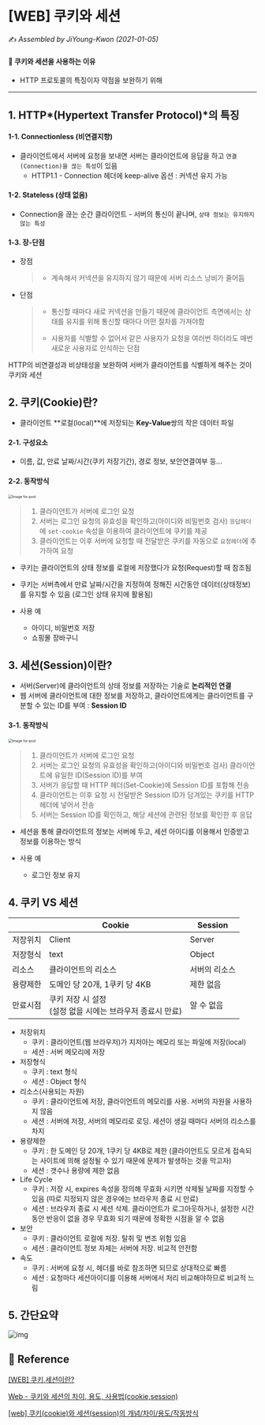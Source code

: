 # [WEB] 쿠키와 세션

:writing_hand: *Assembled by JiYoung-Kwon (2021-01-05)* 



#### :pushpin: 쿠키와 세션을 사용하는 이유

* HTTP 프로토콜의 특징이자 약점을 보완하기 위해

***



## 1. HTTP*(Hypertext Transfer Protocol)*의 특징

#### 1-1. Connectionless (비연결지향)

* 클라이언트에서 서버에 요청을 보내면 서버는 클라이언트에 응답을 하고 `연결(Connection)을 끊는 특성`이 있음
  * HTTP1.1 - Connection 헤더에 keep-alive 옵션 : 커넥션 유지 가능

#### 1-2. Stateless (상태 없음)

* Connection을 끊는 순간 클라이언트 - 서버의 통신이 끝나며, `상태 정보는 유지하지 않는 특성`

#### 1-3. 장-단점

* 장점

  > * 계속해서 커넥션을 유지하지 않기 때문에 서버 리소스 낭비가 줄어듬

* 단점 

  > * 통신할 때마다 새로 커넥션을 만들기 때문에 클라이언트 측면에서는 상태를 유지를 위해 통신할 때마다 어떤 절차를 가져야함
  >
  > * 사용자를 식별할 수 없어서 같은 사용자가 요청을 여러번 하더라도 매번 새로운 사용자로 인식하는 단점

HTTP의 비연결성과 비상태성을 보완하여 서버가 클라이언트를 식별하게 해주는 것이 쿠키와 세션



## 2. 쿠키(Cookie)란?

* 클라이언트 **로컬(local)**에 저장되는 **Key-Value**쌍의 작은 데이터 파일

#### 2-1. 구성요소

* 이름, 값, 만료 날짜/시간(쿠키 저장기간), 경로 정보, 보안연결여부 등...

#### 2-2. 동작방식

<img src="https://miro.medium.com/max/1325/1*fWfKsO9P2rReNzJM2doBhQ.png" alt="Image for post" style="zoom:50%;" />

> 1. 클라이언트가 서버에 로그인 요청
> 2. 서버는 로그인 요청의 유효성을 확인하고(아이디와 비밀번호 검사) `응답헤더`에 `set-cookie` 속성을 이용하여 클라이언트에 쿠키를 제공
> 3. 클라이언트는 이후 서버에 요청할 때 전달받은 쿠키를 자동으로 `요청헤더`에 추가하여 요청 

* 쿠키는 클라이언트의 상태 정보를 로컬에 저장했다가 요청(Request)할 때 참조됨

* 쿠키는 서버측에서 만료 날짜/시간을 지정하여 정해진 시간동안 데이터(상태정보)를 유지할 수 있음 (로그인 상태 유지에 활용됨)

* 사용 예

  * 아이디, 비밀번호 저장
  * 쇼핑몰 장바구니

  

## 3. 세션(Session)이란?

* 서버(Server)에 클라이언트의 상태 정보를 저장하는 기술로 **논리적인 연결**
* 웹 서버에 클라이언트에 대한 정보를 저장하고, 클라이언트에게는 클라이언트를 구분할 수 있는 ID를 부여 : **Session ID**

#### 3-1. 동작방식

<img src="https://miro.medium.com/max/1403/1*oiHghHg3sQW5ynmMCAtPAA.png" alt="Image for post" style="zoom:50%;" />

> 1. 클라이언트가 서버에 로그인 요청
> 2. 서버는 로그인 요청의 유효성을 확인하고(아이디와 비밀번호 검사) 클라이언트에 유일한 ID(Session ID)를 부여
> 3. 서버가 응답할 때 HTTP 헤더(Set-Cookie)에 Session ID를 포함해 전송
> 4. 클라이언트는 이후 요청 시 전달받은 Session ID가 담겨있는 쿠키를 HTTP 헤더에 넣어서 전송
> 5. 서버는 Session ID를 확인하고, 해당 세션에 관련된 정보를 확인한 후 응답

* 세션을 통해 클라이언트의 정보는 서버에 두고, 세션 아이디를 이용해서 인증받고 정보를 이용하는 방식

* 사용 예
  * 로그인 정보 유지



## 4. 쿠키 VS 세션

|          | Cookie                                                       | Session       |
| -------- | ------------------------------------------------------------ | ------------- |
| 저장위치 | Client                                                       | Server        |
| 저장형식 | text                                                         | Object        |
| 리소스   | 클라이언트의 리소스                                          | 서버의 리소스 |
| 용량제한 | 도메인 당 20개, 1쿠키 당 4KB                                 | 제한 없음     |
| 만료시점 | 쿠키 저장 시 설정<br />(설정 없을 시에는 브라우저 종료시 만료) | 알 수 없음    |

* 저장위치
  * 쿠키 : 클라이언트(웹 브라우저)가 지저아는 메모리 또는 파일에 저장(local)
  * 세션 : 서버 메모리에 저장
* 저장형식
  * 쿠키 : text 형식
  * 세션 : Object 형식
* 리소스(사용되는 자원)
  * 쿠키 : 클라이언트에 저장, 클라이언트의 메모리를 사용. 서버의 자원을 사용하지 않음
  * 세션 : 서버에 저장, 서버의 메모리로 로딩. 세션이 생길 때마다 서버의 리소스를 차지
* 용량제한
  * 쿠키 : 한 도메인 당 20개, 1쿠키 당 4KB로 제한 (클라이언트도 모르게 접속되는 사이트에 의해 설정될 수 있기 때문에 문제가 발생하는 것을 막고자)
  * 세션 : 갯수나 용량에 제한 없음
* Life Cycle
  * 쿠키 : 저장 시, expires 속성을 정의해 무효화 시키면 삭제될 날짜를 지정할 수 있음 (따로 지정되지 않은 경우에는 브라우저 종료 시 만료)
  * 세션 : 브라우저 종료 시 세션 삭제. 클라이언트가 로그아웃하거나, 설정한 시간동안 반응이 없을 경우 무효화 되기 때문에 정확한 시점을 알 수 없음
* 보안
  * 쿠키 : 클라이언트 로컬에 저장. 탈취 및 변조 위험 있음
  * 세션 : 클라이언트 정보 자체는 서버에 저장. 비교적 안전함
* 속도
  * 쿠키 : 서버에 요청 시, 헤더를 바로 참조하면 되므로 상대적으로 빠름
  * 세션 : 요청마다 세션아이디를 이용해 서버에서 처리 비교해야하므로 비교적 느림



## 5. 간단요약​

![img](https://blog.kakaocdn.net/dn/c1UC0j/btqBJ7qtIpt/k1b6Pw2heFR9fbesfWeY01/img.png)

## :page_with_curl: Reference

[[WEB] 쿠키,세션이란?](https://chrisjune-13837.medium.com/web-%EC%BF%A0%ED%82%A4-%EC%84%B8%EC%85%98%EC%9D%B4%EB%9E%80-aa6bcb327582)

[Web - 쿠키와 세션의 차이, 용도, 사용법(cookie,session)](https://jeong-pro.tistory.com/80)

[[web] 쿠키(cookie)와 세션(session)의 개념/차이/용도/작동방식](https://devuna.tistory.com/23)

